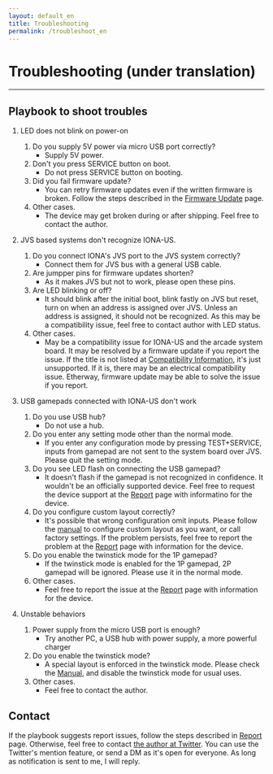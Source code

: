 ```yaml
---
layout: default_en
title: Troubleshooting
permalink: /troubleshoot_en
---
```

# Troubleshooting (under translation)
---
## Playbook to shoot troubles
1. LED does not blink on power-on
   1. Do you supply 5V power via micro USB port correctly?
      - Supply 5V power.
   2. Don't you press SERVICE button on boot.
      - Do not press SERVICE button on booting.
   3. Did you fail firmware update?
      - You can retry firmware updates even if the written firmware is broken.
      Follow the steps described in the [Firmware Update](firmware_en) page.
   4. Other cases.
      - The device may get broken during or after shipping.
      Feel free to contact the author.

2. JVS based systems don't recognize IONA-US.
   1. Do you connect IONA's JVS port to the JVS system correctly?
      - Connect them for JVS bus with a general USB cable.
   2. Are jumpper pins for firmware updates shorten?
      - As it makes JVS but not to work, please open these pins.
   3. Are LED blinking or off?
      - It should blink after the initial boot, blink fastly on JVS but reset, turn on when an address is assigned over JVS. Unless an address is assigned, it should not be recognized.
      As this may be a compatibility issue, feel free to contact author with LED status.
   4. Other cases.
      - May be a compatibility issue for IONA-US and the arcade system board.
      It may be resolved by a firmware update if you report the issue.
      If the title is not listed at 
      [Compatibility Information](https://github.com/toyoshim/iona/wiki/Compatibility-Information),
      it's just unsupported. If it is, there may be an electrical compatibility issue.
      Etherway, firmware update may be able to solve the issue if you report.

3. USB gamepads connected with IONA-US don't work
   1. Do you use USB hub?
      - Do not use a hub.
   2. Do you enter any setting mode other than the normal mode.
      - If you enter any configuration mode by pressing TEST+SERVICE,
      inputs from gamepad are not sent to the system board over JVS.
      Please quit the setting mode.
   3. Do you see LED flash on connecting the USB gamepad?
      - It doesn't flash if the gamepad is not recognized in confidence.
      It wouldn't be an officially supported device.
      Feel free to request the device support at the [Report](report_en) page with informatino for the device.
   4. Do you configure custom layout correctly?
      - It's possible that wrong configuration omit inputs.
      Please follow the [manual](en) to configure custom layout as you want, or call factory settings.
      If the problem persists, feel free to report the problem at the [Report](report_en) page with information for the device.
   5. Do you enable the twinstick mode for the 1P gamepad?
      - If the twinstick mode is enabled for the 1P gamepad, 2P gamepad will be ignored.
      Please use it in the normal mode.
   6. Other cases.
      - Feel free to report the issue at the [Report](report_en) page with information for the device.

4. Unstable behaviors
   1. Power supply from the micro USB port is enough?
      - Try another PC, a USB hub with power supply, a more powerful charger
   2. Do you enable the twinstick mode?
      - A special layout is enforced in the twinstick mode.
      Please check the [Manual](en), and disable the twinstick mode for usual uses.
   3. Other cases.
      - Feel free to contact the author.

## Contact
If the playbook suggests report issues, follow the steps described in [Report](report_en) page.
Otherwise, feel free to contact [the author at Twitter](https://twitter.com/toyoshim).
You can use the Twitter's mention feature, or send a DM as it's open for everyone.
As long as notification is sent to me, I will reply.